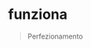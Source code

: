 <!--DESC: {icon:{name:"sports_score",pkg:"mdi",type:"filled"},id:3} -->

# funziona
> Perfezionamento
